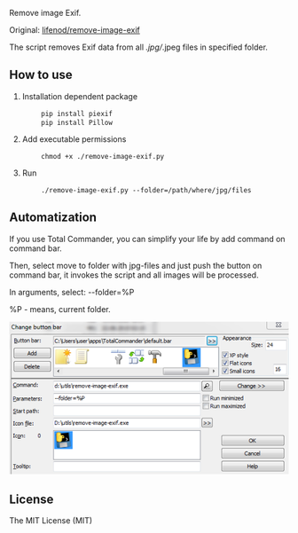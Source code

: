 Remove image Exif.

Original: [lifenod/remove-image-exif](https://github.com/lifenod/remove-image-exif) 

The script removes Exif data from all *.jpg/*.jpeg files in specified folder. 

## How to use

1.  Installation dependent package
```
        pip install piexif
        pip install Pillow
```
2.  Add executable permissions
```
        chmod +x ./remove-image-exif.py
```
3.  Run
```
        ./remove-image-exif.py --folder=/path/where/jpg/files
```

## Automatization

If you use Total Commander, you can simplify your life by add command on command bar. 

Then, select move to folder with jpg-files and just push the button on command bar, it invokes the script and all images will be processed. 

In arguments, select: --folder=%P 

%P - means, current folder. 

![Total commander command](./total_commander_example.PNG) 

## License

The MIT License (MIT)
